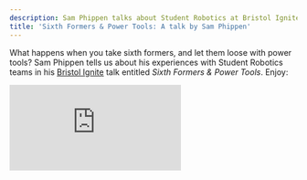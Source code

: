 ```yaml
---
description: Sam Phippen talks about Student Robotics at Bristol Ignite
title: 'Sixth Formers & Power Tools: A talk by Sam Phippen'
---
```

What happens when you take sixth formers, and let them loose with power tools?  Sam Phippen tells us about his
experiences with Student Robotics teams in his
[Bristol Ignite](http://ignitebristol.net/2011/02/sam-phippen-sixth-formers-power-tools/) talk entitled
_Sixth Formers & Power Tools_.  Enjoy:

<iframe
  class="center video"
  src="https://www.youtube-nocookie.com/embed/eU0DvjobiXw"
  frameborder="0"
  allowfullscreen
  >
</iframe>
